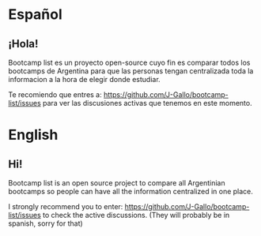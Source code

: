 # Español

## ¡Hola!

Bootcamp list es un proyecto open-source cuyo fin es comparar todos los bootcamps de Argentina para que las personas tengan centralizada toda la informacion a la hora de elegir donde estudiar.

Te recomiendo que entres a: https://github.com/J-Gallo/bootcamp-list/issues para ver las discusiones activas que tenemos en este momento.

# English

## Hi!

Bootcamp list is an open source project to compare all Argentinian bootcamps so people can have all the information centralized in one place.

I strongly recommend you to enter: https://github.com/J-Gallo/bootcamp-list/issues to check the active discussions. (They will probably be in spanish, sorry for that)
